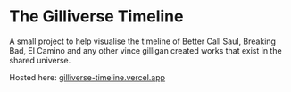 # The Gilliverse Timeline

A small project to help visualise the timeline of Better Call Saul, Breaking Bad, El Camino and any other vince gilligan created works that exist in the shared universe.

Hosted here: [gilliverse-timeline.vercel.app](https://gilliverse-timeline.vercel.app/)
